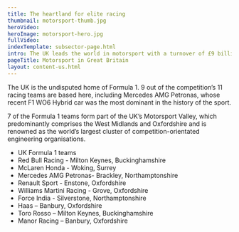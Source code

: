 ```yaml
---
title: The heartland for elite racing
thumbnail: motorsport-thumb.jpg
heroVideo: 
heroImage: motorsport-hero.jpg
fullVideo: 
indexTemplate: subsector-page.html
intro: The UK leads the world in motorsport with a turnover of £9 billion and more than 4,500 businesses operating in the sector.
pageTitle: Motorsport in Great Britain
layout: content-us.html
---
```


The UK is the undisputed home of Formula 1. 9 out of the competition’s 11 racing teams are based here, including Mercedes AMG Petronas, whose recent F1 WO6 Hybrid car was the most dominant in the history of the sport.  

7 of the Formula 1 teams form part of the UK’s Motorsport Valley, which predominantly comprises the West Midlands and Oxfordshire and is renowned as the world’s largest cluster of competition-orientated engineering organisations. 

- UK Formula 1 teams
- Red Bull Racing - Milton Keynes, Buckinghamshire
- McLaren Honda - Woking, Surrey
- Mercedes AMG Petronas- Brackley, Northamptonshire
- Renault Sport - Enstone, Oxfordshire
- Williams Martini Racing - Grove, Oxfordshire
- Force India - Silverstone, Northamptonshire
- Haas – Banbury, Oxfordshire
- Toro Rosso – Milton Keynes, Buckinghamshire
- Manor Racing – Banbury, Oxfordshire

